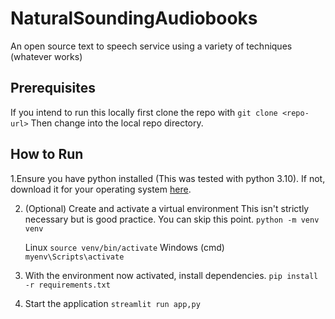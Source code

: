 # NaturalSoundingAudiobooks
An open source text to speech service using a variety of techniques (whatever works)

## Prerequisites
If you intend to run this locally first clone the repo with
`git clone <repo-url>`
Then change into the local repo directory.

## How to Run
1.Ensure you have python installed (This was tested with python 3.10). If not, download it for your operating system [here](https://www.python.org/downloads/).

2. (Optional) Create and activate a virtual environment
    This isn't strictly necessary but is good practice. You can skip this point.
   `python -m venv venv`
   
   Linux
   `source venv/bin/activate`
   Windows (cmd)
   `myenv\Scripts\activate`

3. With the environment now activated, install dependencies.
   `pip install -r requirements.txt`
   
4. Start the application
   `streamlit run app,py`



